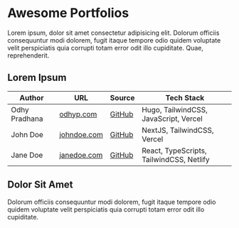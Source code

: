 # Awesome Portfolios

Lorem ipsum, dolor sit amet consectetur adipisicing elit. Dolorum officiis consequuntur modi dolorem, fugit itaque tempore odio quidem voluptate velit perspiciatis quia corrupti totam error odit illo cupiditate. Quae, reprehenderit.

## Lorem Ipsum

| Author | URL | Source | Tech Stack |
| ------ | --- | ------ | ---------- |
| Odhy Pradhana | [odhyp.com](https://odhyp.com/) | [GitHub](https://github.com/odhyp/odhyp.com) | Hugo, TailwindCSS, JavaScript, Vercel |
| John Doe | [johndoe.com](https://johndoe.com) | [GitHub](https://github.com/johndoe/johndoe.com) | NextJS, TailwindCSS, Vercel |
| Jane Doe | [janedoe.com](https://janedoe.com) | [GitHub](https://github.com/janedoe/janedoe.com) | React, TypeScripts, TailwindCSS, Netlify |

## Dolor Sit Amet

Dolorum officiis consequuntur modi dolorem, fugit itaque tempore odio quidem voluptate velit perspiciatis quia corrupti totam error odit illo cupiditate.
